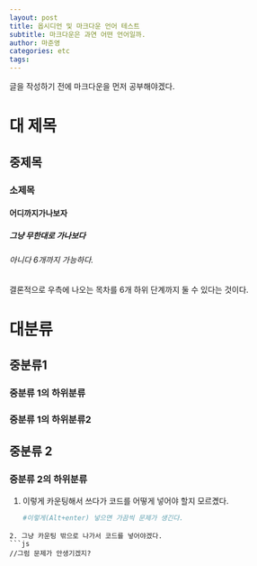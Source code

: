 ```yaml
---
layout: post
title: 옵시디언 및 마크다운 언어 테스트
subtitle: 마크다운은 과연 어떤 언어일까.
author: 마준영
categories: etc
tags:
---
```

글을 작성하기 전에 마크다운을 먼저 공부해야겠다.
# 대 제목
## 중제목
### 소제목
#### 어디까지가나보자
##### 그냥 무한대로 가나보다
###### 아니다 6개까지 가능하다.

결론적으로 우측에 나오는 목차를 6개 하위 단계까지 둘 수 있다는 것이다.

# 대분류
## 중분류1
### 중분류 1의 하위분류
### 중분류 1의 하위분류2
## 중분류 2
### 중분류 2의 하위분류

1. 이렇게 카운팅해서 쓰다가 코드를 어떻게 넣어야 할지 모르곘다.
   ```python
   #이렇게(Alt+enter) 넣으면 가끔씩 문제가 생긴다.
```
2. 그냥 카운팅 밖으로 나가서 코드를 넣어야겠다.
```js
//그럼 문제가 안생기겠지?
```